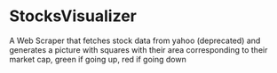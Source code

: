 # StocksVisualizer
A Web Scraper that fetches stock data from yahoo (deprecated) and generates a picture with squares with their area corresponding to their market cap, green if going up, red if going down
